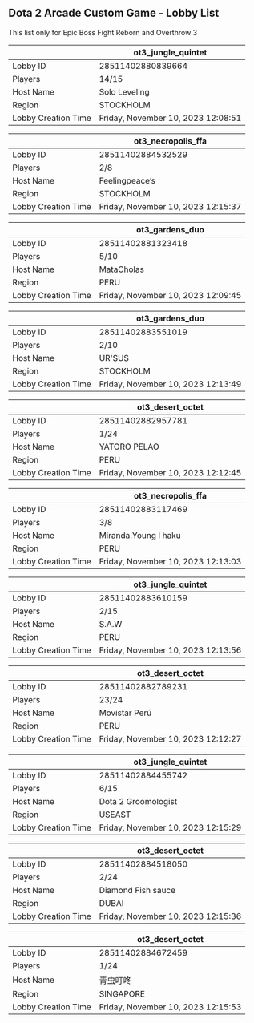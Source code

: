 ## Dota 2 Arcade Custom Game - Lobby List

This list only for Epic Boss Fight Reborn and Overthrow 3

|  | ot3_jungle_quintet |
| ------ | ------ |
| Lobby ID | 28511402880839664 |
| Players | 14/15 |
| Host Name | Solo Leveling |
| Region | STOCKHOLM |
| Lobby Creation Time | Friday, November 10, 2023 12:08:51 |


|  | ot3_necropolis_ffa |
| ------ | ------ |
| Lobby ID | 28511402884532529 |
| Players | 2/8 |
| Host Name | Feelingpeace’s |
| Region | STOCKHOLM |
| Lobby Creation Time | Friday, November 10, 2023 12:15:37 |


|  | ot3_gardens_duo |
| ------ | ------ |
| Lobby ID | 28511402881323418 |
| Players | 5/10 |
| Host Name | MataCholas |
| Region | PERU |
| Lobby Creation Time | Friday, November 10, 2023 12:09:45 |


|  | ot3_gardens_duo |
| ------ | ------ |
| Lobby ID | 28511402883551019 |
| Players | 2/10 |
| Host Name | UR'SUS |
| Region | STOCKHOLM |
| Lobby Creation Time | Friday, November 10, 2023 12:13:49 |


|  | ot3_desert_octet |
| ------ | ------ |
| Lobby ID | 28511402882957781 |
| Players | 1/24 |
| Host Name | YATORO PELAO |
| Region | PERU |
| Lobby Creation Time | Friday, November 10, 2023 12:12:45 |


|  | ot3_necropolis_ffa |
| ------ | ------ |
| Lobby ID | 28511402883117469 |
| Players | 3/8 |
| Host Name | Miranda.Young l haku |
| Region | PERU |
| Lobby Creation Time | Friday, November 10, 2023 12:13:03 |


|  | ot3_jungle_quintet |
| ------ | ------ |
| Lobby ID | 28511402883610159 |
| Players | 2/15 |
| Host Name | S.A.W |
| Region | PERU |
| Lobby Creation Time | Friday, November 10, 2023 12:13:56 |


|  | ot3_desert_octet |
| ------ | ------ |
| Lobby ID | 28511402882789231 |
| Players | 23/24 |
| Host Name | Movistar Perú |
| Region | PERU |
| Lobby Creation Time | Friday, November 10, 2023 12:12:27 |


|  | ot3_jungle_quintet |
| ------ | ------ |
| Lobby ID | 28511402884455742 |
| Players | 6/15 |
| Host Name | Dota 2 Groomologist |
| Region | USEAST |
| Lobby Creation Time | Friday, November 10, 2023 12:15:29 |


|  | ot3_desert_octet |
| ------ | ------ |
| Lobby ID | 28511402884518050 |
| Players | 2/24 |
| Host Name | Diamond Fish sauce |
| Region | DUBAI |
| Lobby Creation Time | Friday, November 10, 2023 12:15:36 |


|  | ot3_desert_octet |
| ------ | ------ |
| Lobby ID | 28511402884672459 |
| Players | 1/24 |
| Host Name | 青虫叮咚 |
| Region | SINGAPORE |
| Lobby Creation Time | Friday, November 10, 2023 12:15:53 |


